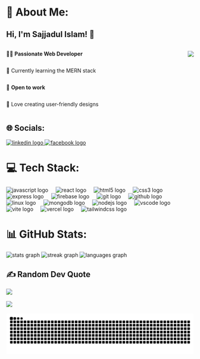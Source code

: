 # 💫 About Me:

## Hi, I'm Sajjadul Islam! 👋

<div style="display: flex; align-items: center; justify-content: space-between;">
  <div style="display: flex; flex-direction: column;">
    <p>👩‍💻 <strong>Passionate Web Developer</strong></p>
    <p>🌱 Currently learning the MERN stack</p>
    <p>💼 <strong>Open to work</strong></p>
    <p>🎨 Love creating user-friendly designs</p>
  </div>
  <img align="right" height="150" src="https://media4.giphy.com/media/v1.Y2lkPTc5MGI3NjExMHdqdm0zcnJmbHlkaHZ1ZzRwZGV0eDVoNnlvd2t6MW1mMzJwYjc1eSZlcD12MV9pbnRlcm5hbF9naWZfYnlfaWQmY3Q9Zw/Ad91OoLyqki6f0ICEe/giphy.webp"  />
</div>

## 🌐 Socials:

<div align="left">
  <a href="www.linkedin.com/in/sajjadislam523" target="_blank">
    <img src="https://raw.githubusercontent.com/maurodesouza/profile-readme-generator/master/src/assets/icons/social/linkedin/default.svg" width="40" height="30" alt="linkedin logo"  />
  </a>
  <a href="https://www.facebook.com/amir.sajjad874/" target="_blank">
    <img src="https://raw.githubusercontent.com/maurodesouza/profile-readme-generator/master/src/assets/icons/social/facebook/default.svg" width="40" height="30" alt="facebook logo"  />
  </a>
</div>

###

###

# 💻 Tech Stack:

###

###

<div align="left">
  <img src="https://skillicons.dev/icons?i=js" height="30" alt="javascript logo"  />
  <img width="12" />
  <img src="https://skillicons.dev/icons?i=react" height="30" alt="react logo"  />
  <img width="12" />
  <img src="https://cdn.jsdelivr.net/gh/devicons/devicon/icons/html5/html5-original.svg" height="30" alt="html5 logo"  />
  <img width="12" />
  <img src="https://cdn.jsdelivr.net/gh/devicons/devicon/icons/css3/css3-original.svg" height="30" alt="css3 logo"  />
  <img width="12" />
  <img src="https://skillicons.dev/icons?i=express" height="30" alt="express logo"  />
  <img width="12" />
  <img src="https://skillicons.dev/icons?i=firebase" height="30" alt="firebase logo"  />
  <img width="12" />
  <img src="https://cdn.jsdelivr.net/gh/devicons/devicon/icons/git/git-original.svg" height="30" alt="git logo"  />
  <img width="12" />
  <img src="https://skillicons.dev/icons?i=github" height="30" alt="github logo"  />
  <img width="12" />
  <img src="https://skillicons.dev/icons?i=linux" height="30" alt="linux logo"  />
  <img width="12" />
  <img src="https://skillicons.dev/icons?i=mongodb" height="30" alt="mongodb logo"  />
  <img width="12" />
  <img src="https://cdn.jsdelivr.net/gh/devicons/devicon/icons/nodejs/nodejs-original.svg" height="30" alt="nodejs logo"  />
  <img width="12" />
  <img src="https://cdn.jsdelivr.net/gh/devicons/devicon/icons/vscode/vscode-original.svg" height="30" alt="vscode logo"  />
  <img width="12" />
  <img src="https://skillicons.dev/icons?i=vite" height="30" alt="vite logo"  />
  <img width="12" />
  <img src="https://skillicons.dev/icons?i=vercel" height="30" alt="vercel logo"  />
  <img width="12" />
  <img src="https://skillicons.dev/icons?i=tailwind" height="30" alt="tailwindcss logo"  />
</div>

###

# 📊 GitHub Stats:

<div align="start">
  <img src="https://github-readme-stats.vercel.app/api?username=sajjadislam523&hide_title=false&hide_rank=false&show_icons=true&include_all_commits=true&count_private=true&disable_animations=false&theme=codeSTACKr&locale=en&hide_border=false" height="200" alt="stats graph" />
  
  <img src="https://streak-stats.demolab.com?user=sajjadislam523&locale=en&mode=daily&theme=codeSTACKr&hide_border=false&border_radius=5" height="200" alt="streak graph" />

  <img src="https://github-readme-stats.vercel.app/api/top-langs?username=sajjadislam523&locale=en&hide_title=false&layout=compact&card_width=320&langs_count=5&theme=codeSTACKr&hide_border=false" height="200" alt="languages graph" />
</div>

## ✍️ Random Dev Quote

![](https://quotes-github-readme.vercel.app/api?type=horizontal&theme=radical)

[![](https://visitcount.itsvg.in/api?id=sajjadislam523&icon=0&color=0)](https://visitcount.itsvg.in)

<img src="https://raw.githubusercontent.com/sajjadislam523/sajjadislam523/output/snake.svg" alt="Snake animation" />

